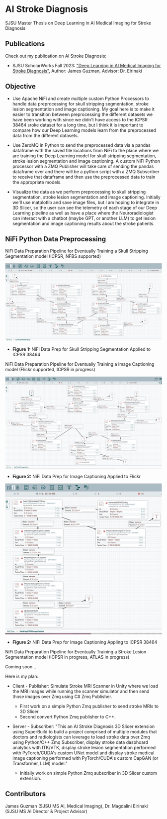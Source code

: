 # AI Stroke Diagnosis

SJSU Master Thesis on Deep Learning in AI Medical Imaging for Stroke Diagnosis

## Publications

Check out my publication on AI Stroke Diagnosis:

- SJSU ScholarWorks Fall 2023: ["Deep Learning in AI Medical Imaging for Stroke Diagnosis"](https://scholarworks.sjsu.edu/etd_theses/5445/), Author: James Guzman, Advisor: Dr. Eirinaki

## Objective

- Use Apache NiFi and create multiple custom Python Processors to handle data preprocessing for skull stripping segmentation, stroke lesion segmentation and image captioning. My goal here is to make it easier to transition between preprocessing the different datasets we have been working with since we didn't have access to the ICPSR 38464 sroke dataset for a long time, but I think it is important to compare how our Deep Learning models learn from the preprocessed data from the different datasets.

- Use ZeroMQ in Python to send the preprocessed data via a pandas dataframe with the saved file locations from NiFi to the place where we are training the Deep Learning model for skull stripping segmentation, stroke lesion segmentation and image captioning. A custom NiFi Python processor with a ZMQ Publisher will take care of sending the pandas dataframe over and there will be a python script with a ZMQ Subscriber to receive that dataframe and then use the preprocessed data to train the appropriate models.

- Visualize the data as we perform preprocessing to skull stripping segmentation, stroke lesion segmentation and image captioning. Initially we'll use matplotlib and save image files, but I am hoping to integrate in 3D Slicer, so the user can see the telemetry of each stage of our Deep Learning pipeline as well as have a place where the Neuroradiologist can interact with a chatbot (maybe GPT, or another LLM) to get lesion segmentation and image captioning results about the stroke patients.

## NiFi Python Data Preprocessing

NiFi Data Preparation Pipeline for Eventually Training a Skull Stripping Segmentation model (ICPSR, NFBS supported)

![NiFi_ICPSR_DataPrep_SkullStripSeg_Pipeline.png](images/NiFi_ICPSR_DataPrep_SkullStripSeg_Pipeline.png)

- **Figure 1:** NiFi Data Prep for Skull Stripping Segmentation Applied to ICPSR 38464

NiFi Data Preparation Pipeline for Eventually Training a Image Captioning model (Flickr supported, ICPSR in progress)

![NiFi_Flickr_DataPrep_ImageCaption_Pipeline.png](images/NiFi_Flickr_DataPrep_ImageCaption_Pipeline.png)

- **Figure 2:** NiFi Data Prep for Image Captioning Applied to Flickr

![NiFi_ICPSR_DataPrep_ImageCaption_Pipeline_Progress.png](images/NiFi_ICPSR_DataPrep_ImageCaption_Pipeline_Progress.png)

- **Figure 2:** NiFi Data Prep for Image Captioning Appling to ICPSR 38464

NiFi Data Preparation Pipeline for Eventually Training a Stroke Lesion Segmentation model (ICPSR in progress, ATLAS in progress)


Coming soon...


Here is my plan:

- Client - Publisher: Simulate Stroke MRI Scanner in Unity where we load the MRI images while running the scanner simulator and then send those images over Zmq using C# Zmq Publisher.
    - First work on a simple Python Zmq publisher to send stroke MRIs to 3D Slicer
    - Second convert Python Zmq publisher to C++.

- Server - Subscriber: "This an AI Stroke Diagnosis 3D Slicer extension using SuperBuild to build a project comprised of multiple modules that doctors and radiologists can leverage to load stroke data over Zmq using Python/C++ Zmq Subscriber, display stroke data dasbhoard analytics with ITK/VTK, display stroke lesion segmentation performed with PyTorch/CUDA's custom UNet model and display stroke medical image captioning performed with PyTorch/CUDA's custom CapGAN (or Transformer, LLM) model."
    - Initially work on simple Python Zmq subscriber in 3D Slicer custom extension.

## Contributors

James Guzman (SJSU MS AI, Medical Imaging), Dr. Magdalini Eirinaki (SJSU MS AI Director & Project Advisor)

